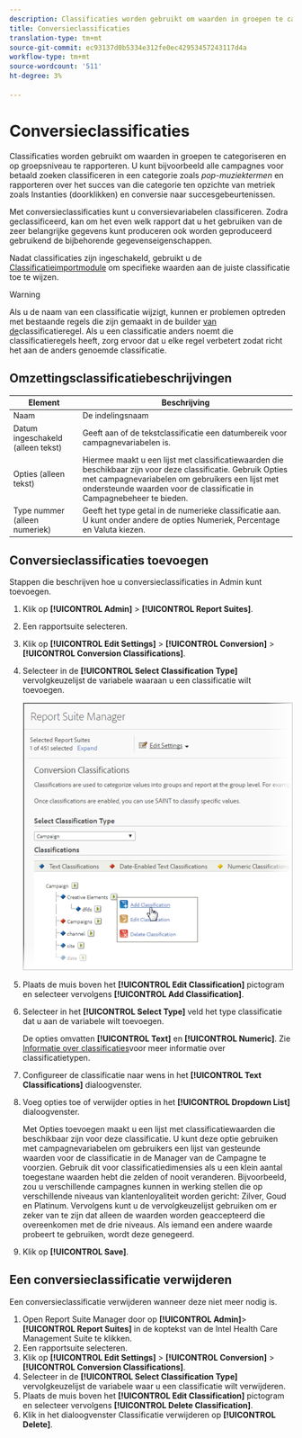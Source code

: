 ```yaml
---
description: Classificaties worden gebruikt om waarden in groepen te categoriseren en op groepsniveau te rapporteren. U kunt bijvoorbeeld alle campagnes voor betaalde zoekopdrachten classificeren in een categorie zoals pop-muziektermen en rapporteren over het succes van die categorie ten opzichte van metriek zoals Instanties (doorklikken) en conversie naar succesgebeurtenissen.
title: Conversieclassificaties
translation-type: tm+mt
source-git-commit: ec93137d0b5334e312fe0ec42953457243117d4a
workflow-type: tm+mt
source-wordcount: '511'
ht-degree: 3%

---
```



# Conversieclassificaties

Classificaties worden gebruikt om waarden in groepen te categoriseren en op groepsniveau te rapporteren. U kunt bijvoorbeeld alle campagnes voor betaald zoeken classificeren in een categorie zoals *pop-muziektermen* en rapporteren over het succes van die categorie ten opzichte van metriek zoals Instanties (doorklikken) en conversie naar succesgebeurtenissen.

Met conversieclassificaties kunt u conversievariabelen classificeren. Zodra geclassificeerd, kan om het even welk rapport dat u het gebruiken van de zeer belangrijke gegevens kunt produceren ook worden geproduceerd gebruikend de bijbehorende gegevenseigenschappen.

Nadat classificaties zijn ingeschakeld, gebruikt u de [Classificatieimportmodule](/help/components/classifications/importer/c-working-with-saint.md) om specifieke waarden aan de juiste classificatie toe te wijzen.

>[!WARNING]
>
>Als u de naam van een classificatie wijzigt, kunnen er problemen optreden met bestaande regels die zijn gemaakt in de builder [van de](/help/components/classifications/crb/classification-rule-builder.md)classificatieregel. Als u een classificatie anders noemt die classificatieregels heeft, zorg ervoor dat u elke regel verbetert zodat richt het aan de anders genoemde classificatie.

## Omzettingsclassificatiebeschrijvingen

| Element | Beschrijving |
| --- | --- |
| Naam | De indelingsnaam |
| Datum ingeschakeld (alleen tekst) | Geeft aan of de tekstclassificatie een datumbereik voor campagnevariabelen is. |
| Opties (alleen tekst) | Hiermee maakt u een lijst met classificatiewaarden die beschikbaar zijn voor deze classificatie. Gebruik Opties met campagnevariabelen om gebruikers een lijst met ondersteunde waarden voor de classificatie in Campagnebeheer te bieden. |
| Type nummer (alleen numeriek) | Geeft het type getal in de numerieke classificatie aan. U kunt onder andere de opties Numeriek, Percentage en Valuta kiezen. |

## Conversieclassificaties toevoegen

Stappen die beschrijven hoe u conversieclassificaties in Admin kunt toevoegen.

1. Klik op **[!UICONTROL Admin]** > **[!UICONTROL Report Suites]**.
1. Een rapportsuite selecteren.
1. Klik op **[!UICONTROL Edit Settings]** > **[!UICONTROL Conversion]** > **[!UICONTROL Conversion Classifications]**.
1. Selecteer in de **[!UICONTROL Select Classification Type]** vervolgkeuzelijst de variabele waaraan u een classificatie wilt toevoegen.

   ![Stapinfo](../assets/sub_class_create.png)

1. Plaats de muis boven het **[!UICONTROL Edit Classification]** pictogram en selecteer vervolgens **[!UICONTROL Add Classification]**.
1. Selecteer in het **[!UICONTROL Select Type]** veld het type classificatie dat u aan de variabele wilt toevoegen.

   De opties omvatten **[!UICONTROL Text]** en **[!UICONTROL Numeric]**. Zie [Informatie over classificaties](/help/components/classifications/c-classifications.md)voor meer informatie over classificatietypen.
1. Configureer de classificatie naar wens in het **[!UICONTROL Text Classifications]** dialoogvenster.

1. Voeg opties toe of verwijder opties in het **[!UICONTROL Dropdown List]** dialoogvenster.

   Met Opties toevoegen maakt u een lijst met classificatiewaarden die beschikbaar zijn voor deze classificatie. U kunt deze optie gebruiken met campagnevariabelen om gebruikers een lijst van gesteunde waarden voor de classificatie in de Manager van de Campagne te voorzien. Gebruik dit voor classificatiedimensies als u een klein aantal toegestane waarden hebt die zelden of nooit veranderen. Bijvoorbeeld, zou u verschillende campagnes kunnen in werking stellen die op verschillende niveaus van klantenloyaliteit worden gericht: Zilver, Goud en Platinum. Vervolgens kunt u de vervolgkeuzelijst gebruiken om er zeker van te zijn dat alleen de waarden worden geaccepteerd die overeenkomen met de drie niveaus. Als iemand een andere waarde probeert te gebruiken, wordt deze genegeerd.

1. Klik op **[!UICONTROL Save]**.

## Een conversieclassificatie verwijderen

Een conversieclassificatie verwijderen wanneer deze niet meer nodig is.

1. Open Report Suite Manager door op **[!UICONTROL Admin]**> **[!UICONTROL Report Suites]** in de koptekst van de Intel Health Care Management Suite te klikken.
1. Een rapportsuite selecteren.
1. Klik op **[!UICONTROL Edit Settings]** > **[!UICONTROL Conversion]** > **[!UICONTROL Conversion Classifications]**.
1. Selecteer in de **[!UICONTROL Select Classification Type]** vervolgkeuzelijst de variabele waar u een classificatie wilt verwijderen.
1. Plaats de muis boven het **[!UICONTROL Edit Classification]** pictogram en selecteer vervolgens **[!UICONTROL Delete Classification]**.
1. Klik in het dialoogvenster Classificatie verwijderen op **[!UICONTROL Delete]**.
